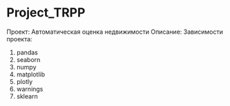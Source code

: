 # Project_TRPP
Проект: Автоматическая оценка недвижимости
  Описание: 
Зависимости проекта: 
  1. pandas
  2. seaborn
  3. numpy
  4. matplotlib
  5. plotly
  6. warnings
  7. sklearn
